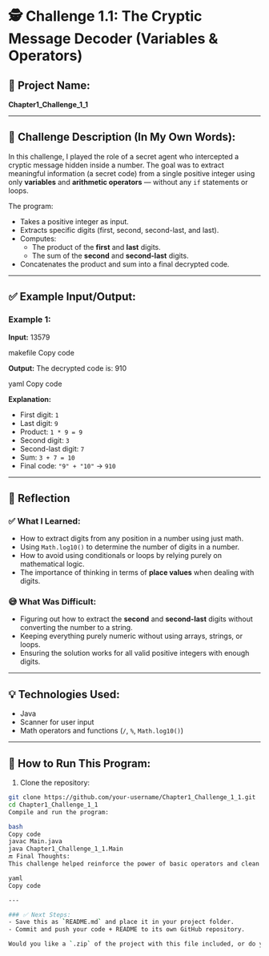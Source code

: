 # 🕵️ Challenge 1.1: The Cryptic Message Decoder (Variables & Operators)

## 📁 Project Name:
**Chapter1_Challenge_1_1**

---

## 📜 Challenge Description (In My Own Words):

In this challenge, I played the role of a secret agent who intercepted a cryptic message hidden inside a number. The goal was to extract meaningful information (a secret code) from a single positive integer using only **variables** and **arithmetic operators** — without any `if` statements or loops.

The program:
- Takes a positive integer as input.
- Extracts specific digits (first, second, second-last, and last).
- Computes:
  - The product of the **first** and **last** digits.
  - The sum of the **second** and **second-last** digits.
- Concatenates the product and sum into a final decrypted code.

---

## ✅ Example Input/Output:

### Example 1:
**Input:**
13579

makefile
Copy code

**Output:**
The decrypted code is: 910

yaml
Copy code

**Explanation:**
- First digit: `1`
- Last digit: `9`
- Product: `1 * 9 = 9`
- Second digit: `3`
- Second-last digit: `7`
- Sum: `3 + 7 = 10`
- Final code: `"9" + "10"` → `910`

---

## 🧠 Reflection

### ✅ What I Learned:
- How to extract digits from any position in a number using just math.
- Using `Math.log10()` to determine the number of digits in a number.
- How to avoid using conditionals or loops by relying purely on mathematical logic.
- The importance of thinking in terms of **place values** when dealing with digits.

### 😅 What Was Difficult:
- Figuring out how to extract the **second** and **second-last** digits without converting the number to a string.
- Keeping everything purely numeric without using arrays, strings, or loops.
- Ensuring the solution works for all valid positive integers with enough digits.

---

## 💡 Technologies Used:
- Java
- Scanner for user input
- Math operators and functions (`/`, `%`, `Math.log10()`)

---

## 🚀 How to Run This Program:

1. Clone the repository:
```bash
git clone https://github.com/your-username/Chapter1_Challenge_1_1.git
cd Chapter1_Challenge_1_1
Compile and run the program:

bash
Copy code
javac Main.java
java Chapter1_Challenge_1_1.Main
🔚 Final Thoughts:
This challenge helped reinforce the power of basic operators and clean logic. It’s a great exercise in precision and problem decomposition — perfect for mastering early Java programming concepts.

yaml
Copy code

---

### ✅ Next Steps:
- Save this as `README.md` and place it in your project folder.
- Commit and push your code + README to its own GitHub repository.

Would you like a `.zip` of the project with this file included, or do you need Git instructions for pushing it to GitHub?


